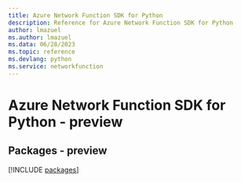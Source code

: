 ```yaml
---
title: Azure Network Function SDK for Python
description: Reference for Azure Network Function SDK for Python
author: lmazuel
ms.author: lmazuel
ms.data: 06/28/2023
ms.topic: reference
ms.devlang: python
ms.service: networkfunction
---
```

# Azure Network Function SDK for Python - preview
## Packages - preview
[!INCLUDE [packages](network-function-index.md)]